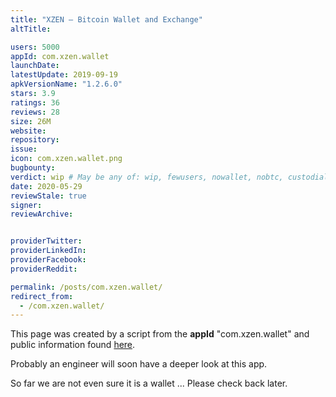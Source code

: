 ```yaml
---
title: "XZEN — Bitcoin Wallet and Exchange"
altTitle: 

users: 5000
appId: com.xzen.wallet
launchDate: 
latestUpdate: 2019-09-19
apkVersionName: "1.2.6.0"
stars: 3.9
ratings: 36
reviews: 28
size: 26M
website: 
repository: 
issue: 
icon: com.xzen.wallet.png
bugbounty: 
verdict: wip # May be any of: wip, fewusers, nowallet, nobtc, custodial, nosource, nonverifiable, reproducible, bounty, defunct
date: 2020-05-29
reviewStale: true
signer: 
reviewArchive:


providerTwitter: 
providerLinkedIn: 
providerFacebook: 
providerReddit: 

permalink: /posts/com.xzen.wallet/
redirect_from:
  - /com.xzen.wallet/
---
```



This page was created by a script from the **appId** "com.xzen.wallet" and public
information found
[here](https://play.google.com/store/apps/details?id=com.xzen.wallet).

Probably an engineer will soon have a deeper look at this app.

So far we are not even sure it is a wallet ... Please check back later.